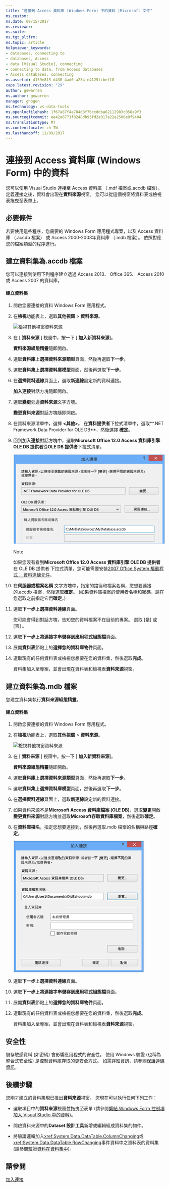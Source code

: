 ```yaml
---
title: "連接到 Access 資料庫 (Windows Form) 中的資料 |Microsoft 文件"
ms.custom: 
ms.date: 09/15/2017
ms.reviewer: 
ms.suite: 
ms.tgt_pltfrm: 
ms.topic: article
helpviewer_keywords:
- databases, connecting to
- databases, Access
- data [Visual Studio], connecting
- connecting to data, from Access databases
- Access databases, connecting
ms.assetid: 4159e815-d430-4ad0-a234-e4125fcbef18
caps.latest.revision: "29"
author: gewarren
ms.author: gewarren
manager: ghogen
ms.technology: vs-data-tools
ms.openlocfilehash: 1f67a87f4a704d3f76ccddba62112983c058a9f3
ms.sourcegitcommit: ee42a8771f0248db93fd2e017a22e2506e0f9404
ms.translationtype: MT
ms.contentlocale: zh-TW
ms.lasthandoff: 11/09/2017
---
```

# <a name="connect-to-data-in-an-access-database-windows-forms"></a>連接到 Access 資料庫 (Windows Form) 中的資料
您可以使用 Visual Studio 連接至 Access 資料庫 （.mdf 檔案或.accdb 檔案）。 定義連接之後，資料會出現在**資料來源**視窗。 您可以從這個視窗將資料表或檢視表拖曳至表單上。   
  
## <a name="prerequisites"></a>必要條件  
 若要使用這些程序，您需要的 Windows Form 應用程式專案，以及 Access 資料庫 （.accdb 檔案） 或 Access 2000-2003年資料庫 （.mdb 檔案）。 依照對應您的檔案類型的程序進行。  
  
## <a name="creating-the-dataset-for-an-accdb-file"></a>建立資料集為.accdb 檔案  
 您可以連接到使用下列程序建立透過 Access 2013、 Office 365、 Access 2010 或 Access 2007 的資料庫。  
  
#### <a name="to-create-the-dataset"></a>建立資料集  
  
1.  開啟您要連接的資料 Windows Form 應用程式。  
  
2.  在**檢視**功能表上，選取**其他視窗** > **資料來源**。  
  
     ![檢視其他視窗資料來源](../data-tools/media/viewdatasources.png "ViewDataSources")  
  
3.  在 [ **資料來源** ] 視窗中，按一下 [ **加入新資料來源**]。  

     **資料來源組態精靈**隨即開啟。  
  
4.  選取**資料庫**上**選擇資料來源類型**頁面，然後再選取**下一步**。  
  
5.  選取**資料集**上**選擇資料庫模型**頁面，然後再選取**下一步**。  
  
6.  在**選擇資料連線**頁面上，選取**新連線**設定新的資料連接。  

     **加入連接**對話方塊隨即開啟。  
  
7.  選取**變更**旁邊**資料來源**文字方塊。

     **變更資料來源**對話方塊隨即開啟。  
  
8.  在資料來源清單中，選擇  **\<其他\>**。 在**資料提供者**下拉式清單中，選取**.NET Framework Data Provider for OLE DB**，然後選擇 **確定**。  

9. 回到**加入連接**對話方塊中，選取**Microsoft Office 12.0 Access 資料庫引擎 OLE DB 提供者**從**OLE DB 提供者**下拉式清單。  
  
     ![OLE DB 提供者 Microsoft Office 12.0 Access](../data-tools/media/dataoledbprovideroffice12access.png "dataOLEDBProviderOffice12Access")  

     > [!NOTE]
     >  如果您沒有看到**Microsoft Office 12.0 Access 資料庫引擎 OLE DB 提供者**在 OLE DB 提供者 下拉式清單，您可能需要安裝[2007 Office System 驅動程式： 資料連線元件](https://www.microsoft.com/download/confirmation.aspx?id=23734)。
  
9. 在**伺服器或檔案名稱** 文字方塊中，指定的路徑和檔案名稱，您想要連接的.accdb 檔案，然後選取**確定**。 (如果資料庫檔案的使用者名稱和密碼，請在您選取之前指定它們**確定**。)    
  
10. 選取**下一步**上**選擇資料連線**頁面。  

     您可能會得到對話方塊，告知您的資料檔案不在目前的專案。 選取 [是]  或 [否] 。
  
11. 選取**下一步**上**將連接字串儲存到應用程式組態檔**頁面。  
  
12. 展開**資料表**節點上的**選擇您的資料庫物件**頁面。  
  
13. 選取現有的任何資料表或檢視您想要在您的資料集，然後選取**完成**。  
  
     資料集加入至專案，並會出現在資料表和檢視表**資料來源**視窗。  
  
## <a name="creating-the-dataset-for-an-mdb-file"></a>建立資料集為.mdb 檔案  
 您建立資料集執行**資料來源組態精靈**。  
  
#### <a name="to-create-the-dataset"></a>建立資料集  
  
1.  開啟您要連接的資料 Windows Form 應用程式。  
  
2.  在**檢視**功能表上，選取**其他視窗** > **資料來源**。  
  
     ![檢視其他視窗資料來源](../data-tools/media/viewdatasources.png "ViewDataSources")  
  
3.  在 [ **資料來源** ] 視窗中，按一下 [ **加入新資料來源**]。  

     **資料來源組態精靈**隨即開啟。
  
4.  選取**資料庫**上**選擇資料來源類型**頁面，然後再選取**下一步**。  
  
5.  選取**資料集**上**選擇資料庫模型**頁面，然後再選取**下一步**。  
  
6.  在**選擇資料連線**頁面上，選取**新連線**設定新的資料連接。  
  
7.  如果資料來源不是**Microsoft Access 資料庫檔案 (OLE DB)**，選取**變更**開啟**變更資料來源**對話方塊並選取**Microsoft存取資料庫檔案**，然後選取**確定**。  
  
8.  在**資料庫檔名**，指定您想要連接到，然後再選取.mdb 檔案的名稱與路徑**確定**。  
  
     ![加入連接 Access 資料庫檔案](../data-tools/media/dataaddconnectionaccessmdb.png "dataAddConnectionAccessMDB")  
  
9. 選取**下一步**上**選擇資料連線**頁面。  
  
10. 選取**下一步**上**將連接字串儲存到應用程式組態檔**頁面。  
  
11. 展開**資料表**節點上的**選擇您的資料庫物件**頁面。  
  
12. 選取現有的任何資料表或檢視您想要在您的資料集，然後選取**完成**。  
  
     資料集加入至專案，並會出現在資料表和檢視表**資料來源**視窗。  
  
## <a name="security"></a>安全性  
 儲存敏感資料 (如密碼) 會影響應用程式的安全性。 使用 Windows 驗證 (也稱為整合式安全性) 是控制資料庫存取的更安全方式。 如需詳細資訊，請參閱[保護連線資訊](/dotnet/framework/data/adonet/protecting-connection-information)。  
  
## <a name="next-steps"></a>後續步驟  
 您剛才建立的資料集現已推出**資料來源**視窗。 您現在可以執行任何下列工作：  
  
-   選取項目中的**資料來源**視窗並拖曳至表單 (請參閱[繫結 Windows Form 控制項加入 Visual Studio 中的資料](../data-tools/bind-windows-forms-controls-to-data-in-visual-studio.md))。  
  
-   開啟資料來源中的**Dataset 設計工具**新增或編輯組成資料集的物件。  
  
-   將驗證邏輯加入<xref:System.Data.DataTable.ColumnChanging>或<xref:System.Data.DataTable.RowChanging>事件資料中之資料表的資料集 (請參閱[驗證資料在資料集中](../data-tools/validate-data-in-datasets.md))。  
  
## <a name="see-also"></a>請參閱
[加入連接](../data-tools/add-new-connections.md)
